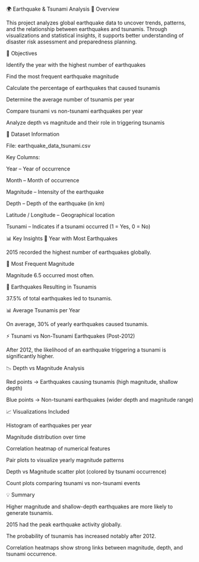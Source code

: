 🌍 Earthquake & Tsunami Analysis
📘 Overview

This project analyzes global earthquake data to uncover trends, patterns, and the relationship between earthquakes and tsunamis.
Through visualizations and statistical insights, it supports better understanding of disaster risk assessment and preparedness planning.

🎯 Objectives

Identify the year with the highest number of earthquakes

Find the most frequent earthquake magnitude

Calculate the percentage of earthquakes that caused tsunamis

Determine the average number of tsunamis per year

Compare tsunami vs non-tsunami earthquakes per year

Analyze depth vs magnitude and their role in triggering tsunamis

📂 Dataset Information

File: earthquake_data_tsunami.csv

Key Columns:

Year – Year of occurrence

Month – Month of occurrence

Magnitude – Intensity of the earthquake

Depth – Depth of the earthquake (in km)

Latitude / Longitude – Geographical location

Tsunami – Indicates if a tsunami occurred (1 = Yes, 0 = No)

📊 Key Insights
📅 Year with Most Earthquakes

2015 recorded the highest number of earthquakes globally.

📏 Most Frequent Magnitude

Magnitude 6.5 occurred most often.

🌊 Earthquakes Resulting in Tsunamis

37.5% of total earthquakes led to tsunamis.

📊 Average Tsunamis per Year

On average, 30% of yearly earthquakes caused tsunamis.

⚡ Tsunami vs Non-Tsunami Earthquakes (Post-2012)

After 2012, the likelihood of an earthquake triggering a tsunami is significantly higher.

📉 Depth vs Magnitude Analysis

Red points → Earthquakes causing tsunamis (high magnitude, shallow depth)

Blue points → Non-tsunami earthquakes (wider depth and magnitude range)

📈 Visualizations Included

Histogram of earthquakes per year

Magnitude distribution over time

Correlation heatmap of numerical features

Pair plots to visualize yearly magnitude patterns

Depth vs Magnitude scatter plot (colored by tsunami occurrence)

Count plots comparing tsunami vs non-tsunami events

💡 Summary

Higher magnitude and shallow-depth earthquakes are more likely to generate tsunamis.

2015 had the peak earthquake activity globally.

The probability of tsunamis has increased notably after 2012.

Correlation heatmaps show strong links between magnitude, depth, and tsunami occurrence.
